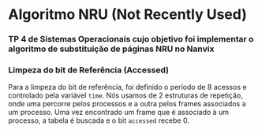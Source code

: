 # Algoritmo NRU (Not Recently Used)
### TP 4 de Sistemas Operacionais cujo objetivo foi implementar o algoritmo de substituição de páginas NRU no Nanvix

### Limpeza do bit de Referência (Accessed)
Para a limpeza do bit de referência, foi definido o período de 8 acessos e controlado pela variável `time`. Nós usamos de 2 estruturas de repetição, onde uma percorre pelos processos e a outra pelos frames associados a um processo. Uma vez encontrado um frame que é associado à um processo, a tabela é buscada e o bit `accessed` recebe 0.
